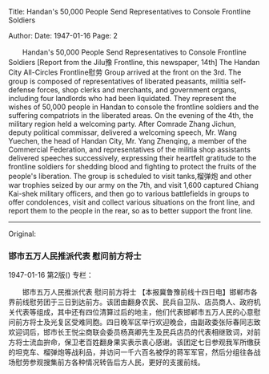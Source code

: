 Title: Handan's 50,000 People Send Representatives to Console Frontline Soldiers

Author: 
Date: 1947-01-16
Page: 2

　　Handan's 50,000 People Send Representatives to Console Frontline Soldiers
    [Report from the Jilu豫 Frontline, this newspaper, 14th] The Handan City All-Circles Frontline慰劳 Group arrived at the front on the 3rd. The group is composed of representatives of liberated peasants, militia self-defense forces, shop clerks and merchants, and government organs, including four landlords who had been liquidated. They represent the wishes of 50,000 people in Handan to console the frontline soldiers and the suffering compatriots in the liberated areas. On the evening of the 4th, the military region held a welcoming party. After Comrade Zhang Jichun, deputy political commissar, delivered a welcoming speech, Mr. Wang Yuechen, the head of Handan City, Mr. Yang Zhenqing, a member of the Commercial Federation, and representatives of the militia shop assistants delivered speeches successively, expressing their heartfelt gratitude to the frontline soldiers for shedding blood and fighting to protect the fruits of the people's liberation. The group is scheduled to visit tanks,榴弹炮 and other war trophies seized by our army on the 7th, and visit 1,600 captured Chiang Kai-shek military officers, and then go to various battlefields in groups to offer condolences, visit and collect various situations on the front line, and report them to the people in the rear, so as to better support the front line.



<hr /> 

Original: 


### 邯市五万人民推派代表  慰问前方将士

1947-01-16
第2版()
专栏：

　　邯市五万人民推派代表
    慰问前方将士
    【本报冀鲁豫前线十四日电】邯郸市各界前线慰劳团于三日到达前方。该团由翻身农民、民兵自卫队、店员商人、政府机关代表等组成，其中还有四位清算过后的地主，他们代表邯郸市五万人民的心意慰问前方将士及光复区受难同胞。四日晚军区举行欢迎晚会，由副政委张际春同志致欢迎词后，邯市长王悦尘商联会委员杨真卿先生及民兵店员的代表相继致词，对前方将士流血拚命，保卫老百姓翻身果实表示衷心感谢。该团定七日参观我军所缴获的坦克车、榴弹炮等战利品，并访问一千六百名被俘的蒋军军官，然后分组往各战场慰劳参观搜集前方各种情况转告后方人民，更好的支援前线。
